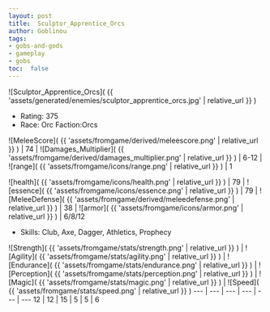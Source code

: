 ```yaml
---
layout: post
title:  Sculptor_Apprentice_Orcs
author: Goblinou
tags:
- gobs-and-gods
- gameplay
- gobs
toc:  false
---
```


![Sculptor_Apprentice_Orcs]( {{ 'assets/generated/enemies/sculptor_apprentice_orcs.jpg' | relative_url }} )
- Rating: 375
- Race: Orc  Faction:Orcs

![MeleeScore]( {{ 'assets/fromgame/derived/meleescore.png' | relative_url }} ) | 74 | ![Damages_Multiplier]( {{ 'assets/fromgame/derived/damages_multiplier.png' | relative_url }} ) | 6-12 | ![range]( {{ 'assets/fromgame/icons/range.png' | relative_url }} ) | 1


![health]( {{ 'assets/fromgame/icons/health.png' | relative_url }} ) | 79 | ![essence]( {{ 'assets/fromgame/icons/essence.png' | relative_url }} ) | 79 | ![MeleeDefense]( {{ 'assets/fromgame/derived/meleedefense.png' | relative_url }} ) | 38 | ![armor]( {{ 'assets/fromgame/icons/armor.png' | relative_url }} ) | 6/8/12

* Skills: Club, Axe, Dagger, Athletics, Prophecy

![Strength]( {{ 'assets/fromgame/stats/strength.png' | relative_url }} ) | ![Agility]( {{ 'assets/fromgame/stats/agility.png' | relative_url }} ) | ![Endurance]( {{ 'assets/fromgame/stats/endurance.png' | relative_url }} ) | ![Perception]( {{ 'assets/fromgame/stats/perception.png' | relative_url }} ) | ![Magic]( {{ 'assets/fromgame/stats/magic.png' | relative_url }} ) | ![Speed]( {{ 'assets/fromgame/stats/speed.png' | relative_url }} )
--- | --- | --- | --- | --- | ---
12 | 12 | 15 | 5 | 5 | 6
